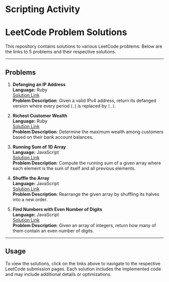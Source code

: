 # Scripting Activity  
# LeetCode Problem Solutions  

This repository contains solutions to various LeetCode problems. Below are the links to 5 problems and their respective solutions.

---

## Problems  

1. **Defanging an IP Address**  
   **Language:** Ruby  
   [Solution Link](https://leetcode.com/submissions/detail/1461554751/)  
   **Problem Description**: Given a valid IPv4 address, return its defanged version where every period (`.`) is replaced by `[.]`.

2. **Richest Customer Wealth**  
   **Language:** Ruby  
   [Solution Link](https://leetcode.com/submissions/detail/1461553284/)  
   **Problem Description**: Determine the maximum wealth among customers based on their bank account balances.

3. **Running Sum of 1D Array**  
   **Language:** JavaScript  
   [Solution Link](https://leetcode.com/submissions/detail/1461552896/)  
   **Problem Description**: Compute the running sum of a given array where each element is the sum of itself and all previous elements.

4. **Shuffle the Array**  
   **Language:** JavaScript  
   [Solution Link](https://leetcode.com/submissions/detail/1461552506/)  
   **Problem Description**: Rearrange the given array by shuffling its halves into a new order.

5. **Find Numbers with Even Number of Digits**  
   **Language:** JavaScript  
   [Solution Link](https://leetcode.com/submissions/detail/1461534558/)  
   **Problem Description**: Given an array of integers, return how many of them contain an even number of digits.

---
## Usage  

To view the solutions, click on the links above to navigate to the respective LeetCode submission pages. Each solution includes the implemented code and may include additional details or optimizations.


